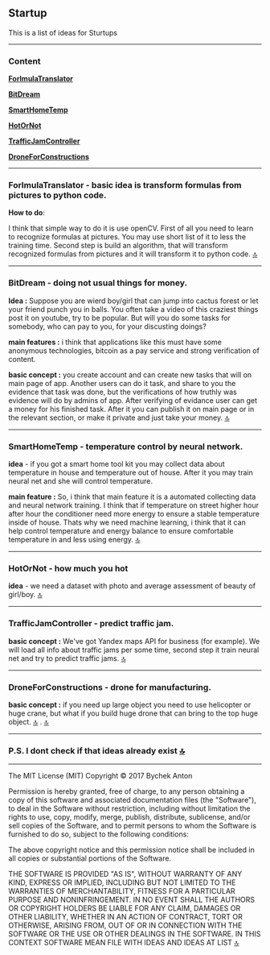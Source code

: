 **Startup**
-----------------------------------------------

This is a list of ideas for Sturtups

-----------------------------------------------
<a name="Up"></a>
### Content

[**ForlmulaTranslator**](#FormulaTranslator)

[**BitDream**](#BitDream)

[**SmartHomeTemp**](#SmartHomeTemp)

[**HotOrNot**](#HotOrNot)

[**TrafficJamController**](#trafficJamController)

[**DroneForConstructions**](#droneForConstructions)





----------------------------------------------

<a name="FormulaTranslator"></a>

### **ForlmulaTranslator** - basic idea is transform formulas from pictures to python code.

**How to do**: 

I think that simple way to do it is use openCV.
First of all you need to learn to recognize formulas at pictures. You may use short list of it to less the training time. Second step is build an algorithm, that will transform recognized formulas from pictures and it will transform it to python code. [&#128285;](#Up)

-----------------------------------------------

<a name="BitDreamr"></a>

### **BitDream** - doing not usual things for money.

**Idea :** Suppose you are wierd boy/girl that can jump into cactus forest or let your friend punch you in balls. You often take a video of this craziest things post it on youtube, try to be popular. But will you do some tasks for somebody, who can pay to you, for your discusting doings?

**main features :** i think that applications like this must have some anonymous technologies, bitcoin as a pay service and strong verification of content. 

**basic concept :** you create account and can create new tasks that will on main page of app. Another users can do it task, and share to you the evidence that task was done, but the verifications of how truthly was evidence will do by admins of app. After verifying of evidance user can get a money for his finished task. After it you can publish it on main page or in the relevant section, or make it private and just take your money. [&#128285;](#Up)



----------------------------------------------

<a name="SmartHomeTemp"></a>

### **SmartHomeTemp** - temperature control by neural network.

**idea** - if you got a smart home tool kit you may collect data about temperature in house and temperature out  of house. After it you may train neural net and she will control temperature.

**main feature :** So, i think that main feature it is a automated collecting data and neural network training. I think that if temperature on street higher hour after hour the conditioner need more energy to ensure a stable temperature inside of house. Thats why we need machine learning, i think that it can help control temperature and energy balance to ensure comfortable temperature in and  less using energy. [&#128285;](#Up)



----------------------------------------------

<a name="HotOrNot"></a>

### **HotOrNot** - how much you hot

**idea** - we need a dataset  with photo and average assessment of beauty of girl/boy. [&#128285;](#Up)

----------------------------------------------

<a name="trafficJamController"></a>

### **TrafficJamController** - predict traffic jam.

**basic concept :** We've got Yandex maps API for business (for example). We will load all info about traffic jams per some time, second step it train neural net and try to predict traffic jams.  [&#128285;](#Up)


----------------------------------------------


<a name="DroneForConstructions"></a>

### **DroneForConstructions** - drone for manufacturing.

**basic concept :** if you need up large object you need to use helicopter or huge crane, but what if you build huge drone that can bring to the top huge object. [🔝](#Up) .  [&#128285;](#Up)



----------------------------------------------

### **P.S. I dont check if that ideas already exist** [&#128285;](#Up)

__________________________________
The MIT License (MIT)
Copyright © 2017 Bychek Anton

Permission is hereby granted, free of charge, to any person obtaining a copy of this software and associated documentation files (the "Software"), to deal in the Software without restriction, including without limitation the rights to use, copy, modify, merge, publish, distribute, sublicense, and/or sell copies of the Software, and to permit persons to whom the Software is furnished to do so, subject to the following conditions:

The above copyright notice and this permission notice shall be included in all copies or substantial portions of the Software.

THE SOFTWARE IS PROVIDED "AS IS", WITHOUT WARRANTY OF ANY KIND, EXPRESS OR IMPLIED, INCLUDING BUT NOT LIMITED TO THE WARRANTIES OF MERCHANTABILITY, FITNESS FOR A PARTICULAR PURPOSE AND NONINFRINGEMENT. IN NO EVENT SHALL THE AUTHORS OR COPYRIGHT HOLDERS BE LIABLE FOR ANY CLAIM, DAMAGES OR OTHER LIABILITY, WHETHER IN AN ACTION OF CONTRACT, TORT OR OTHERWISE, ARISING FROM, OUT OF OR IN CONNECTION WITH THE SOFTWARE OR THE USE OR OTHER DEALINGS IN THE SOFTWARE.
IN THIS CONTEXT SOFTWARE MEAN FILE WITH IDEAS AND IDEAS AT LIST [&#128285;](#Up)


